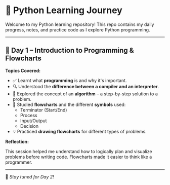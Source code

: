 # 🐍 Python Learning Journey

Welcome to my Python learning repository! This repo contains my daily progress, notes, and practice code as I explore Python programming.

---

## 📅 Day 1 – Introduction to Programming & Flowcharts

**Topics Covered:**

- ✅ Learnt what **programming** is and why it's important.
- 🔍 Understood the **difference between a compiler and an interpreter**.
- 🧠 Explored the concept of an **algorithm** – a step-by-step solution to a problem.
- 📝 Studied **flowcharts** and the different **symbols** used:
  - Terminator (Start/End)
  - Process
  - Input/Output
  - Decision
- 💡 Practiced **drawing flowcharts** for different types of problems.

**Reflection:**

This session helped me understand how to logically plan and visualize problems before writing code. Flowcharts made it easier to think like a programmer.

---

📌 _Stay tuned for Day 2!_
